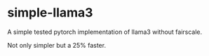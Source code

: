 # simple-llama3
A simple tested pytorch implementation of llama3 without fairscale.

Not only simpler but a 25% faster. 
